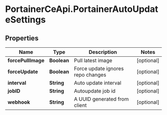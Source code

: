 # PortainerCeApi.PortainerAutoUpdateSettings

## Properties
Name | Type | Description | Notes
------------ | ------------- | ------------- | -------------
**forcePullImage** | **Boolean** | Pull latest image | [optional] 
**forceUpdate** | **Boolean** | Force update ignores repo changes | [optional] 
**interval** | **String** | Auto update interval | [optional] 
**jobID** | **String** | Autoupdate job id | [optional] 
**webhook** | **String** | A UUID generated from client | [optional] 


